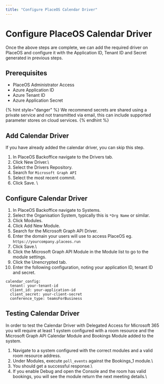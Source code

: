 ```yaml
---
title: "Configure PlaceOS Calendar Driver"
---
```


# Configure PlaceOS Calendar Driver

Once the above steps are complete, we can add the required driver on PlaceOS and configure it with the Application ID, Tenant ID and Secret generated in previous steps.

## Prerequisites

* PlaceOS Administrator Access
* Azure Application ID
* Azure Tenant ID
* Azure Application Secret

{% hint style="danger" %}
We recommend secrets are shared using a private service and not transmitted via email, this can include supported parameter stores on cloud services.
{% endhint %}

## Add Calendar Driver

If you have already added the calendar driver, you can skip this step.

1. In PlaceOS Backoffice navigate to the Drivers tab.
2. Click New Driver.\
   <!-- TODO: Add screenshot -  -->
3. Select the Drivers Repository.
4. Search for `Microsoft Graph API`
5. Select the most recent commit.
6. Click Save. \
   <!-- TODO: Add screenshot -  -->

## Configure Calendar Driver

1. In PlaceOS Backoffice navigate to Systems.
2. Select the Organisation System, typically this is `*Org Name` or similar.
3. Click Modules.
4. Click Add New Module.
5. Search for the Microsoft Graph API Driver.
6. Enter the domain your users will use to access PlaceOS eg. `https://yourcompany.placeos.run`
7. Click Save.\
   <!-- TODO: Add screenshot -  -->
8. Click the Microsoft Graph API Module in the Module list to go to the module settings.
9. Click the Unencrypted tab.
10. Enter the following configuration, noting your application ID, tenant ID and secret.

```
calendar_config:
  tenant: your-tenant-id
  client_id: your-application-id
  client_secret: your-client-secret
  conference_type: teamsForBusiness
```

## Testing Calendar Driver

In order to test the Calendar Driver with Delegated Access for Microsoft 365 you will require at least 1 system configured with a room resource and the Microsoft Graph API Calendar Module and Bookings Module added to the system.

<!-- TODO: Add screenshot -  -->

1. Navigate to a system configured with the correct modules and a valid room resource address.
2. Under Modules, execute `poll_events` against the Bookings\_1 module.\
   <!-- TODO: Add screenshot -  -->
3. You should get a successful response.\
   <!-- TODO: Add screenshot -  -->
4. If you enable Debug and open the Console and the room has valid bookings, you will see the module return the next meeting details.\
   <!-- TODO: Add screenshot -  -->
